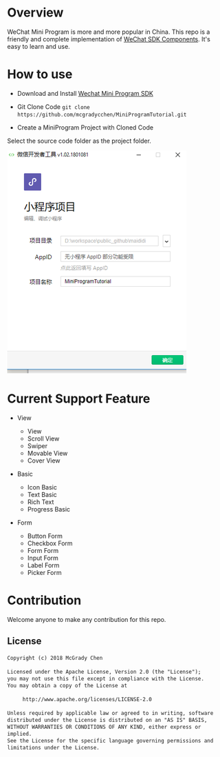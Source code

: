 # Overview

WeChat Mini Program is more and more popular in China. This repo is a friendly and complete implementation of [WeChat SDK Components](https://mp.weixin.qq.com/debug/wxadoc/dev/component/).
It's easy to learn and use. 

# How to use

  * Download and Install [Wechat Mini Program SDK](https://mp.weixin.qq.com/debug/wxadoc/dev/devtools/download.html)
  
  * Git Clone Code `git clone https://github.com/mcgradycchen/MiniProgramTutorial.git`
  
  * Create a MiniProgram Project with Cloned Code
  
  Select the source code folder as the project folder.
  
  <img src="https://raw.githubusercontent.com/mcgradycchen/MiniProgramTutorial/master/lib/images/CreateProject.PNG" />
  
# Current Support Feature

  * View
    
    * View
    * Scroll View
    * Swiper
    * Movable View
    * Cover View

  * Basic

    * Icon Basic
    * Text Basic
    * Rich Text
    * Progress Basic
  
  * Form
  
    * Button Form
    * Checkbox Form
    * Form Form
    * Input Form
    * Label Form
    * Picker Form
    
# Contribution

Welcome anyone to make any contribution for this repo.



License
-------
    Copyright (c) 2018 McGrady Chen

    Licensed under the Apache License, Version 2.0 (the "License");
    you may not use this file except in compliance with the License.
    You may obtain a copy of the License at

         http://www.apache.org/licenses/LICENSE-2.0

    Unless required by applicable law or agreed to in writing, software
    distributed under the License is distributed on an "AS IS" BASIS,
    WITHOUT WARRANTIES OR CONDITIONS OF ANY KIND, either express or implied.
    See the License for the specific language governing permissions and
    limitations under the License.


